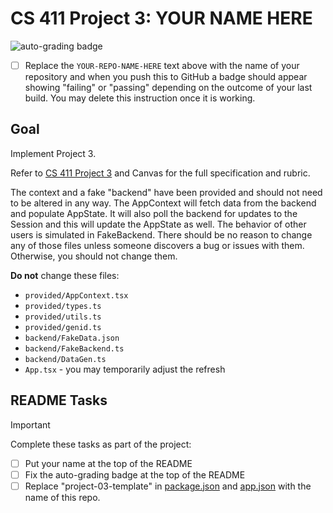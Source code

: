 # CS 411 Project 3: **YOUR NAME HERE**

![auto-grading badge](https://github.com/bsu-cs-jb/YOUR-REPO-NAME-HERE/actions/workflows/classroom.yml/badge.svg)

- [ ] Replace the `YOUR-REPO-NAME-HERE` text above with the name of your
      repository and when you push this to GitHub a badge should appear showing
      "failing" or "passing" depending on the outcome of your last build. You
      may delete this instruction once it is working.

## Goal

Implement Project 3.

Refer to [CS 411 Project 3](https://bsu-cs-jb.github.io/cs-411-docs/project-03/)
and Canvas for the full specification and rubric.

The context and a fake "backend" have been provided and should not need to be
altered in any way. The AppContext will fetch data from the backend and populate
AppState. It will also poll the backend for updates to the Session and this will
update the AppState as well. The behavior of other users is simulated in
FakeBackend. There should be no reason to change any of those files unless
someone discovers a bug or issues with them. Otherwise, you should not change
them.

**Do not** change these files:

- `provided/AppContext.tsx`
- `provided/types.ts`
- `provided/utils.ts`
- `provided/genid.ts`
- `backend/FakeData.json`
- `backend/FakeBackend.ts`
- `backend/DataGen.ts`
- `App.tsx` - you may temporarily adjust the refresh

## README Tasks

<!-- prettier-ignore-start -->
> [!IMPORTANT]
> Complete these tasks as part of the project:
<!-- prettier-ignore-end -->

- [ ] Put your name at the top of the README
- [ ] Fix the auto-grading badge at the top of the README
- [ ] Replace "project-03-template" in [package.json](package.json) and
      [app.json](app.json) with the name of this repo.

